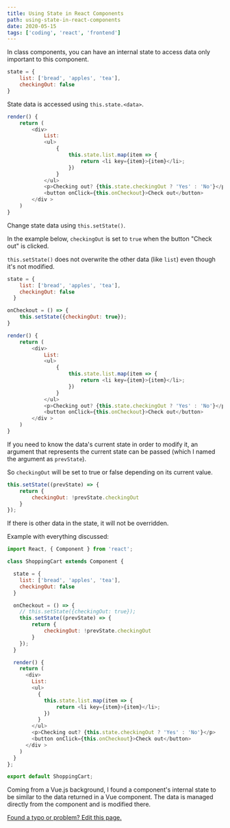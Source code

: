 ```yaml
---
title: Using State in React Components
path: using-state-in-react-components
date: 2020-05-15
tags: ['coding', 'react', 'frontend']
---
```


In class components, you can have an internal state to access data only important to this component.

```js
state = {
    list: ['bread', 'apples', 'tea'],
    checkingOut: false
}
```
State data is accessed using `this.state.<data>`.

```js
render() {
    return (
        <div>
            List:
            <ul>
                {
                    this.state.list.map(item => {
                        return <li key={item}>{item}</li>;
                    })
                }
            </ul>
            <p>Checking out? {this.state.checkingOut ? 'Yes' : 'No'}</p>
            <button onClick={this.onCheckout}>Check out</button>
        </div >
    )
}
```

Change state data using `this.setState()`.

In the example below, `checkingOut` is set to `true` when the button "Check out" is clicked.

`this.setState()` does not overwrite the other data (like `list`) even though it's not modified.

```js
state = {
    list: ['bread', 'apples', 'tea'],
    checkingOut: false
  }

onCheckout = () => {
    this.setState({checkingOut: true});
}

render() {
    return (
        <div>
            List:
            <ul>
                {
                    this.state.list.map(item => {
                        return <li key={item}>{item}</li>;
                    })
                }
            </ul>
            <p>Checking out? {this.state.checkingOut ? 'Yes' : 'No'}</p>
            <button onClick={this.onCheckout}>Check out</button>
        </div >
    )
}
```

If you need to know the data's current state in order to modify it, an argument that represents the current state can be passed (which I named the argument as `prevState`).

So `checkingOut` will be set to true or false depending on its current value.

```js
this.setState((prevState) => {
    return {
        checkingOut: !prevState.checkingOut
    }
});
```

If there is other data in the state, it will not be overridden.

Example with everything discussed:

```js
import React, { Component } from 'react';

class ShoppingCart extends Component {

  state = {
    list: ['bread', 'apples', 'tea'],
    checkingOut: false
  }

  onCheckout = () => {
    // this.setState({checkingOut: true});
    this.setState((prevState) => {
        return {
            checkingOut: !prevState.checkingOut
        }
    });
  }

  render() {
    return (
      <div>
        List:
        <ul>
          {
            this.state.list.map(item => {
                return <li key={item}>{item}</li>;
            })
          }
        </ul>
        <p>Checking out? {this.state.checkingOut ? 'Yes' : 'No'}</p>
        <button onClick={this.onCheckout}>Check out</button>
      </div >
    )
  }
};

export default ShoppingCart;
```

Coming from a Vue.js background, I found a component's internal state to be similar to the data returned in a Vue component. The data is managed directly from the component and is modified there.

[Found a typo or problem? Edit this page.](https://github.com/Dana94/website/blob/master/blog/2020-05-08-react-components.md)
